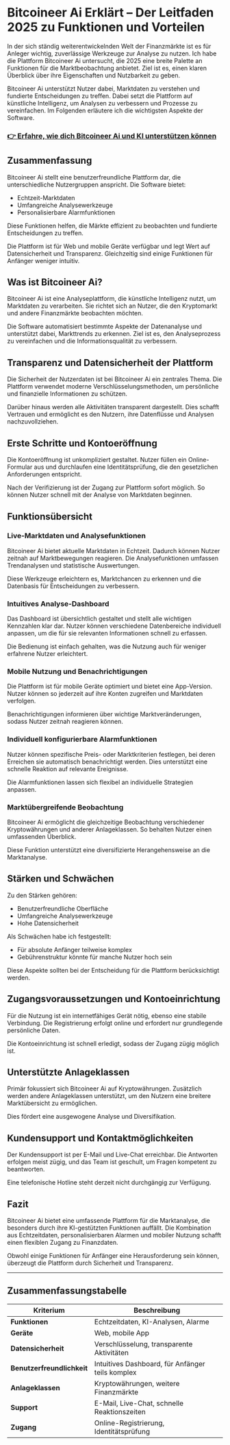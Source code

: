 # Bitcoineer Ai Erklärt – Der Leitfaden 2025 zu Funktionen und Vorteilen
   
In der sich ständig weiterentwickelnden Welt der Finanzmärkte ist es für Anleger wichtig, zuverlässige Werkzeuge zur Analyse zu nutzen. Ich habe die Plattform Bitcoineer Ai untersucht, die 2025 eine breite Palette an Funktionen für die Marktbeobachtung anbietet. Ziel ist es, einen klaren Überblick über ihre Eigenschaften und Nutzbarkeit zu geben.

Bitcoineer Ai unterstützt Nutzer dabei, Marktdaten zu verstehen und fundierte Entscheidungen zu treffen. Dabei setzt die Plattform auf künstliche Intelligenz, um Analysen zu verbessern und Prozesse zu vereinfachen. Im Folgenden erläutere ich die wichtigsten Aspekte der Software.

### [👉 Erfahre, wie dich Bitcoineer Ai und KI unterstützen können](https://is.gd/ZBAm8V)
## Zusammenfassung  
Bitcoineer Ai stellt eine benutzerfreundliche Plattform dar, die unterschiedliche Nutzergruppen anspricht. Die Software bietet:

- Echtzeit-Marktdaten  
- Umfangreiche Analysewerkzeuge  
- Personalisierbare Alarmfunktionen  

Diese Funktionen helfen, die Märkte effizient zu beobachten und fundierte Entscheidungen zu treffen.

Die Plattform ist für Web und mobile Geräte verfügbar und legt Wert auf Datensicherheit und Transparenz. Gleichzeitig sind einige Funktionen für Anfänger weniger intuitiv.

## Was ist Bitcoineer Ai?  
Bitcoineer Ai ist eine Analyseplattform, die künstliche Intelligenz nutzt, um Marktdaten zu verarbeiten. Sie richtet sich an Nutzer, die den Kryptomarkt und andere Finanzmärkte beobachten möchten.

Die Software automatisiert bestimmte Aspekte der Datenanalyse und unterstützt dabei, Markttrends zu erkennen. Ziel ist es, den Analyseprozess zu vereinfachen und die Informationsqualität zu verbessern.

## Transparenz und Datensicherheit der Plattform  
Die Sicherheit der Nutzerdaten ist bei Bitcoineer Ai ein zentrales Thema. Die Plattform verwendet moderne Verschlüsselungsmethoden, um persönliche und finanzielle Informationen zu schützen.

Darüber hinaus werden alle Aktivitäten transparent dargestellt. Dies schafft Vertrauen und ermöglicht es den Nutzern, ihre Datenflüsse und Analysen nachzuvollziehen.

## Erste Schritte und Kontoeröffnung  
Die Kontoeröffnung ist unkompliziert gestaltet. Nutzer füllen ein Online-Formular aus und durchlaufen eine Identitätsprüfung, die den gesetzlichen Anforderungen entspricht.

Nach der Verifizierung ist der Zugang zur Plattform sofort möglich. So können Nutzer schnell mit der Analyse von Marktdaten beginnen.

## Funktionsübersicht  

### Live-Marktdaten und Analysefunktionen  
Bitcoineer Ai bietet aktuelle Marktdaten in Echtzeit. Dadurch können Nutzer zeitnah auf Marktbewegungen reagieren. Die Analysefunktionen umfassen Trendanalysen und statistische Auswertungen.

Diese Werkzeuge erleichtern es, Marktchancen zu erkennen und die Datenbasis für Entscheidungen zu verbessern.

### Intuitives Analyse-Dashboard  
Das Dashboard ist übersichtlich gestaltet und stellt alle wichtigen Kennzahlen klar dar. Nutzer können verschiedene Datenbereiche individuell anpassen, um die für sie relevanten Informationen schnell zu erfassen.

Die Bedienung ist einfach gehalten, was die Nutzung auch für weniger erfahrene Nutzer erleichtert.

### Mobile Nutzung und Benachrichtigungen  
Die Plattform ist für mobile Geräte optimiert und bietet eine App-Version. Nutzer können so jederzeit auf ihre Konten zugreifen und Marktdaten verfolgen.

Benachrichtigungen informieren über wichtige Marktveränderungen, sodass Nutzer zeitnah reagieren können.

### Individuell konfigurierbare Alarmfunktionen  
Nutzer können spezifische Preis- oder Marktkriterien festlegen, bei deren Erreichen sie automatisch benachrichtigt werden. Dies unterstützt eine schnelle Reaktion auf relevante Ereignisse.

Die Alarmfunktionen lassen sich flexibel an individuelle Strategien anpassen.

### Marktübergreifende Beobachtung  
Bitcoineer Ai ermöglicht die gleichzeitige Beobachtung verschiedener Kryptowährungen und anderer Anlageklassen. So behalten Nutzer einen umfassenden Überblick.

Diese Funktion unterstützt eine diversifizierte Herangehensweise an die Marktanalyse.

## Stärken und Schwächen  
Zu den Stärken gehören:

- Benutzerfreundliche Oberfläche  
- Umfangreiche Analysewerkzeuge  
- Hohe Datensicherheit  

Als Schwächen habe ich festgestellt:

- Für absolute Anfänger teilweise komplex  
- Gebührenstruktur könnte für manche Nutzer hoch sein  

Diese Aspekte sollten bei der Entscheidung für die Plattform berücksichtigt werden.

## Zugangsvoraussetzungen und Kontoeinrichtung  
Für die Nutzung ist ein internetfähiges Gerät nötig, ebenso eine stabile Verbindung. Die Registrierung erfolgt online und erfordert nur grundlegende persönliche Daten.

Die Kontoeinrichtung ist schnell erledigt, sodass der Zugang zügig möglich ist.

## Unterstützte Anlageklassen  
Primär fokussiert sich Bitcoineer Ai auf Kryptowährungen. Zusätzlich werden andere Anlageklassen unterstützt, um den Nutzern eine breitere Marktübersicht zu ermöglichen.

Dies fördert eine ausgewogene Analyse und Diversifikation.

## Kundensupport und Kontaktmöglichkeiten  
Der Kundensupport ist per E-Mail und Live-Chat erreichbar. Die Antworten erfolgen meist zügig, und das Team ist geschult, um Fragen kompetent zu beantworten.

Eine telefonische Hotline steht derzeit nicht durchgängig zur Verfügung.

## Fazit  
Bitcoineer Ai bietet eine umfassende Plattform für die Marktanalyse, die besonders durch ihre KI-gestützten Funktionen auffällt. Die Kombination aus Echtzeitdaten, personalisierbaren Alarmen und mobiler Nutzung schafft einen flexiblen Zugang zu Finanzdaten.

Obwohl einige Funktionen für Anfänger eine Herausforderung sein können, überzeugt die Plattform durch Sicherheit und Transparenz.

---

## Zusammenfassungstabelle  

| Kriterium                  | Beschreibung                                  |  
|----------------------------|-----------------------------------------------|  
| **Funktionen**             | Echtzeitdaten, KI-Analysen, Alarme            |  
| **Geräte**                 | Web, mobile App                               |  
| **Datensicherheit**        | Verschlüsselung, transparente Aktivitäten    |  
| **Benutzerfreundlichkeit** | Intuitives Dashboard, für Anfänger teils komplex |  
| **Anlageklassen**          | Kryptowährungen, weitere Finanzmärkte         |  
| **Support**                | E-Mail, Live-Chat, schnelle Reaktionszeiten  |  
| **Zugang**                 | Online-Registrierung, Identitätsprüfung      |